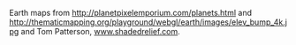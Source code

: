 Earth maps from http://planetpixelemporium.com/planets.html
and http://thematicmapping.org/playground/webgl/earth/images/elev_bump_4k.jpg
and Tom Patterson, www.shadedrelief.com.
